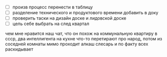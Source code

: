 - [ ] произв процесс перенести в таблицу
- [ ] разделение технического и продуктового времени добавить в доку
- [ ] проверить таски на дизайн доске и лидовской доске
- [ ] цель себе выбрать на след квартал

чем мне нравится наш чат, что он похож на коммунальную квартиру в ссср, два интеллигента на кухне что-то перетирают про народ, потом из соседней комнаты мимо проходит алкаш слесарь и по факту всех раскидывает